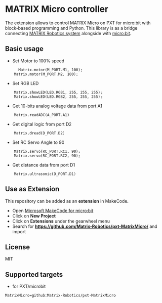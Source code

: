 # MATRIX Micro controller

The extension allows to control MATRIX Micro on PXT for micro:bit with block-based programming and Python. This library is as a bridge connecting [MATRIX Robotics system](https://matrixrobotics.com/) alongside with [micro:bit](https://microbit.org/).

## Basic usage

* Set Motor to 100% speed

```blocks
	  Matrix.motor(M_PORT.M1, 100);
    Matrix.motor(M_PORT.M2, 100);
```

* Set RGB LED 

```blocks
    Matrix.showLED(LED.RGB1, 255, 255, 255);
    Matrix.showLED(LED.RGB2, 255, 255, 255);
```

* Get 10-bits analog voltage data from port A1

```blocks
    Matrix.readADC(A_PORT.A1)
```

* Get digital logic from port D2

```blocks
    Matrix.dread(D_PORT.D2)
```


* Set RC Servo Angle to 90

```blocks
    Matrix.servo(RC_PORT.RC1, 90);
    Matrix.servo(RC_PORT.RC2, 90);
```

* Get distance data from port D1

```blocks
    Matrix.ultrasonic(D_PORT.D1)
```

## Use as Extension

This repository can be added as an **extension** in MakeCode.

* Open [Microsoft MakeCode for micro:bit](https://makecode.microbit.org/)
* Click on **New Project**
* Click on **Extensions** under the gearwheel menu
* Search for **https://github.com/Matrix-Robotics/pxt-MatrixMicro/** and import

## License

MIT

## Supported targets

* for PXT/microbit

```package
MatrixMicro=github:Matrix-Robotics/pxt-MatrixMicro
```
